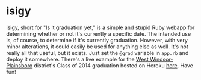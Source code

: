 # isigy #
isigy, short for "Is it graduation yet," is a simple and stupid Ruby webapp for determining whether or not it's currently a specific date. The intended use is, of course, to determine if it's currently graduation. However, with very minor alterations, it could easily be used for anything else as well. It's not really all that useful, but it exists. Just set the `@grad` variable in `app.rb` and deploy it somewhere. There's a live example for the [West Windsor-Plainsboro](http://www.ww-p.org/) district's Class of 2014 graduation hosted on Heroku [here](http://isgrad.aaronweiss.us/). Have fun!